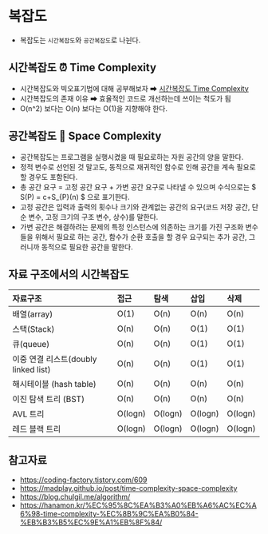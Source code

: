 # 복잡도
* 복잡도는 `시간복잡도`와 `공간복잡도`로 나뉜다.

## 시간복잡도 ⏰ Time Complexity

* 시간복잡도와 빅오표기법에 대해 공부해보자 ➡ 
[시간복잡도 Time Complexity](https://hanamon.kr/%EC%95%8C%EA%B3%A0%EB%A6%AC%EC%A6%98-time-complexity-%EC%8B%9C%EA%B0%84-%EB%B3%B5%EC%9E%A1%EB%8F%84/)
* 시간복잡도의 존재 이유 ➡ 효율적인 코드로 개선하는데 쓰이는 척도가 됨
* O(n^2) 보다는 O(n) 보다는 O(1)을 지향해야 한다.

## 공간복잡도 📁 Space Complexity
* 공간복잡도는 프로그램을 실행시켰을 때 필요로하는 자원 공간의 양을 말한다.
* 정적 변수로 선언된 것 말고도, 동적으로 재귀적인 함수로 인해 공간을 계속 필요로 할 경우도 포함된다.
* 총 공간 요구 = 고정 공간 요구 + 가변 공간 요구로 나타낼 수 있으며 수식으로는 $ S(P) = c+S_{P}(n) $ 으로 표기한다.
* 고정 공간은 입력과 출력의 횟수나 크기와 관계없는 공간의 요구(코드 저장 공간, 단순 변수, 고정 크기의 구조 변수, 상수)를 말한다.
* 가변 공간은 해결하려는 문제의 특정 인스턴스에 의존하는 크기를 가진 구조화 변수들을 위해서 필요로 하는 공간, 함수가 순환 호출을 할 경우 요구되는 추가 공간, 그러니까 동적으로 필요한 공간을 말한다.

## 자료 구조에서의 시간복잡도
| 자료구조                           | 접근       | 탐색      | 삽입      | 삭제      |
|:-------------------------------|:---------|:--------|:--------|:--------|
| 배열(array)                      | O(1)     | O(n)    | O(n)    | O(n)    |
| 스택(Stack)                      | O(n)     | O(n)    | O(1)    | O(1)    |
| 큐(queue)                       | O(n)     | O(n)    | O(1)    | O(1)    |
| 이중 연결 리스트(doubly linked list)  | O(n)     | O(n)    | O(1)    | O(1)    |
| 해시테이블 (hash table)             | O(n)     | O(n)    | O(n)    | O(n)    |
| 이진 탐색 트리 (BST)                 | O(n)     | O(n)    | O(n)    | O(n)    |
| AVL 트리                         | O(logn)  | O(logn) | O(logn) | O(logn) |
| 레드 블랙 트리                       | O(logn)  | O(logn) | O(logn) | O(logn) |



## 참고자료
* https://coding-factory.tistory.com/609
* https://madplay.github.io/post/time-complexity-space-complexity
* https://blog.chulgil.me/algorithm/
* https://hanamon.kr/%EC%95%8C%EA%B3%A0%EB%A6%AC%EC%A6%98-time-complexity-%EC%8B%9C%EA%B0%84-%EB%B3%B5%EC%9E%A1%EB%8F%84/